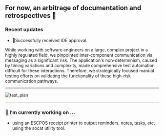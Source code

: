 ## For now, an arbitrage of documentation and retrospectives 👋

<!-- TO-DO 
- Upload webrtc directory and test cases.
-->

### Recent updates

- 🎉Successfully received IDE approval.

While working with software engineers on a large, complex project in a highly regulated field, we pinpointed inter-component communication via messaging as a significant risk. The application's non-determinism, caused by timing variations and complexity, made comprehensive test automation difficult for these interactions. Therefore, we strategically focused manual testing efforts on validating the functionality of these high-risk communication pathways.

-------------------------------------------------------------------------------------------------------

![test_plan](https://github.com/user-attachments/assets/e9155221-7f28-4aa9-bd1d-7d31954ea2bf)  

-------------------------------------------------------------------------------------------------------

### 🔭 I’m currently working on ...  

- using an ESCPOS receipt printer to output reminders, notes, tasks, etc. using the socat utility tool.


